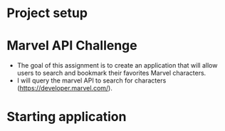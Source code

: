 # Project setup

# Marvel API Challenge
* The goal of this assignment is to create an application that will allow users to search and bookmark their favorites Marvel characters. 
* I will query the marvel API to search for characters (https://developer.marvel.com/).

# Starting application